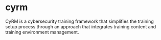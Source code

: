 # cyrm

CyRM is a cybersecurity training framework that simplifies the training setup process through an approach that integrates training content and training environment management.
